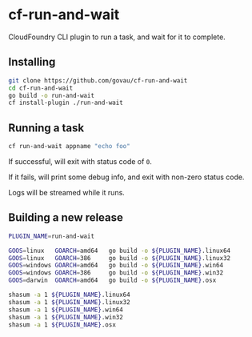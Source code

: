 # cf-run-and-wait

CloudFoundry CLI plugin to run a task, and wait for it to complete.

## Installing

```bash
git clone https://github.com/govau/cf-run-and-wait
cd cf-run-and-wait
go build -o run-and-wait
cf install-plugin ./run-and-wait
```

## Running a task

```bash
cf run-and-wait appname "echo foo"
```

If successful, will exit with status code of `0`.

If it fails, will print some debug info, and exit with non-zero status code.

Logs will be streamed while it runs.

## Building a new release

```bash
PLUGIN_NAME=run-and-wait

GOOS=linux   GOARCH=amd64   go build -o ${PLUGIN_NAME}.linux64
GOOS=linux   GOARCH=386     go build -o ${PLUGIN_NAME}.linux32
GOOS=windows GOARCH=amd64   go build -o ${PLUGIN_NAME}.win64
GOOS=windows GOARCH=386     go build -o ${PLUGIN_NAME}.win32
GOOS=darwin  GOARCH=amd64   go build -o ${PLUGIN_NAME}.osx

shasum -a 1 ${PLUGIN_NAME}.linux64
shasum -a 1 ${PLUGIN_NAME}.linux32
shasum -a 1 ${PLUGIN_NAME}.win64
shasum -a 1 ${PLUGIN_NAME}.win32
shasum -a 1 ${PLUGIN_NAME}.osx
```
